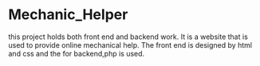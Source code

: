 # Mechanic_Helper
this project holds both front end and backend work. It is a website that is used to provide online mechanical help. The front end is designed by html and css and the for backend,php is used.
